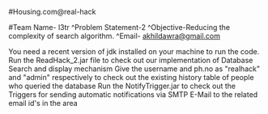 #Housing.com@real-hack

#Team Name- l3tr 
^Problem Statement-2 
^Objective-Reducing the complexity of search algorithm.
^Email- akhildawra@gmail.com

You need a recent version of jdk installed on your machine to run the code.
Run the ReadHack_2.jar file to check out our implementation of Database Search and display mechanism
Give the username and ph.no as "realhack" and "admin" respectively to check out the existing history table of people who queried the database
Run the NotifyTrigger.jar to check out the Triggers for sending automatic notifications via SMTP E-Mail to the related email id's in the area